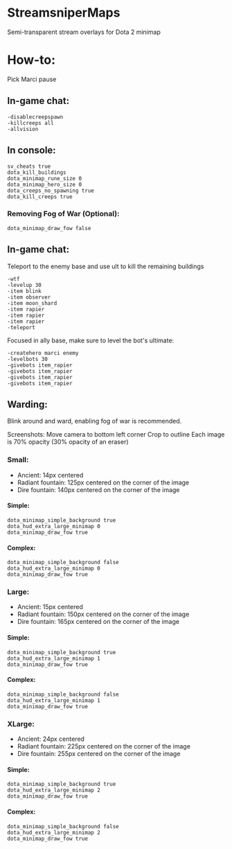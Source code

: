 # StreamsniperMaps
 Semi-transparent stream overlays for Dota 2 minimap

# How-to:
Pick Marci
pause

## In-game chat:
```
-disablecreepspawn
-killcreeps all
-allvision
```

## In console:
```
sv_cheats true
dota_kill_buildings
dota_minimap_rune_size 0
dota_minimap_hero_size 0
dota_creeps_no_spawning true
dota_kill_creeps true
```

### Removing Fog of War (Optional):
```
dota_minimap_draw_fow false
```

## In-game chat:
Teleport to the enemy base and use ult to kill the remaining buildings

```
-wtf
-levelup 30
-item blink
-item observer
-item moon_shard
-item rapier
-item rapier
-item rapier
-teleport
```

Focused in ally base, make sure to level the bot's ultimate:
```
-createhero marci enemy
-levelbots 30
-givebots item_rapier
-givebots item_rapier
-givebots item_rapier
-givebots item_rapier
```


## Warding:
Blink around and ward, enabling fog of war is recommended.

Screenshots:
Move camera to bottom left corner
Crop to outline
Each image is 70% opacity (30% opacity of an eraser)

### Small:
- Ancient: 14px centered
- Radiant fountain: 125px centered on the corner of the image
- Dire fountain: 140px centered on the corner of the image

#### Simple:
```
dota_minimap_simple_background true
dota_hud_extra_large_minimap 0
dota_minimap_draw_fow true
```
#### Complex:
```
dota_minimap_simple_background false
dota_hud_extra_large_minimap 0
dota_minimap_draw_fow true
```

### Large:
- Ancient: 15px centered
- Radiant fountain: 150px centered on the corner of the image
- Dire fountain: 165px centered on the corner of the image

#### Simple:
```
dota_minimap_simple_background true
dota_hud_extra_large_minimap 1
dota_minimap_draw_fow true
```
#### Complex:
```
dota_minimap_simple_background false
dota_hud_extra_large_minimap 1
dota_minimap_draw_fow true
```


### XLarge:
- Ancient: 24px centered
- Radiant fountain: 225px centered on the corner of the image
- Dire fountain: 255px centered on the corner of the image

#### Simple:
```
dota_minimap_simple_background true
dota_hud_extra_large_minimap 2
dota_minimap_draw_fow true
```
#### Complex:
```
dota_minimap_simple_background false
dota_hud_extra_large_minimap 2
dota_minimap_draw_fow true
```
